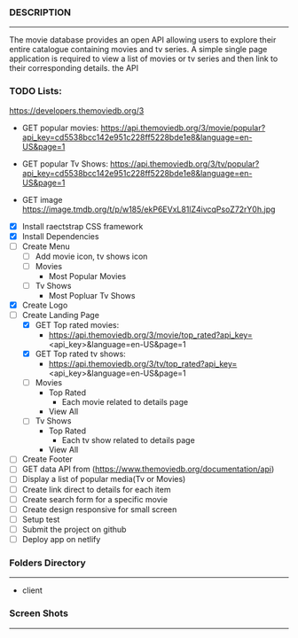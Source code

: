 ### DESCRIPTION
-------

The movie database provides an open API allowing users to explore their entire catalogue containing movies and tv series. A simple single page application is required to view a list of movies or tv series and then link to their corresponding details. the API [ ](https://www.themoviedb.org/documentation/api)

### TODO Lists:

https://developers.themoviedb.org/3

* GET popular movies: https://api.themoviedb.org/3/movie/popular?api_key=cd5538bcc142e951c228ff5228bde1e8&language=en-US&page=1

* GET popular Tv Shows: https://api.themoviedb.org/3/tv/popular?api_key=cd5538bcc142e951c228ff5228bde1e8&language=en-US&page=1

* GET image https://image.tmdb.org/t/p/w185/ekP6EVxL81lZ4ivcqPsoZ72rY0h.jpg


* [x] Install raectstrap CSS framework
* [x] Install Dependencies
* [ ] Create Menu
    * [ ] Add movie icon, tv shows icon
    * [ ] Movies
        * Most Popular Movies
    * [ ] Tv Shows
        * Most Popluar Tv Shows
* [x] Create Logo
* [ ] Create Landing Page
    * [x] GET Top rated movies:
        * https://api.themoviedb.org/3/movie/top_rated?api_key=<api_key>&language=en-US&page=1
    * [x] GET Top rated tv shows:
        * https://api.themoviedb.org/3/tv/top_rated?api_key=<api_key>&language=en-US&page=1
    * [ ] Movies
        * Top Rated
            * Each movie related to details page
        * View All
    * [ ] Tv Shows
        * Top Rated
            * Each tv show related to details page
        * View All
* [ ] Create Footer
* [ ] GET data API from (https://www.themoviedb.org/documentation/api)
* [ ] Display a list of popular media(Tv or Movies)
* [ ] Create link direct to details for each item
* [ ] Create search form for a specific movie
* [ ] Create design responsive for small screen
* [ ] Setup test
* [ ] Submit the project on github
* [ ] Deploy app on netlify

### Folders Directory
------

* client

### Screen Shots
------